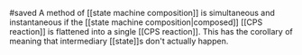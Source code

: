 #saved
A method of [[state machine composition]] is simultaneous and instantaneous if the [[state machine composition|composed]]  [[CPS reaction]] is flattened into a single [[CPS reaction]]. This has the corollary of meaning that intermediary [[state]]s don't actually happen.